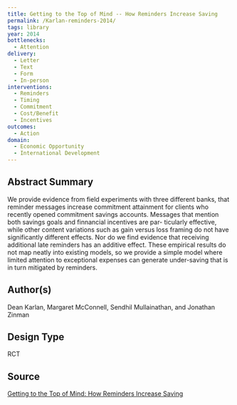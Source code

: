 ```yaml
---
title: Getting to the Top of Mind -- How Reminders Increase Saving
permalink: /Karlan-reminders-2014/
tags: library 
year: 2014
bottlenecks: 
  - Attention 
delivery: 
  - Letter 
  - Text
  - Form 
  - In-person 
interventions: 
  - Reminders 
  - Timing 
  - Commitment 
  - Cost/Benefit 
  - Incentives
outcomes:  
  - Action 
domain: 
  - Economic Opportunity
  - International Development 
---
```

## Abstract Summary

We provide evidence from field experiments with three different banks, that
reminder messages increase commitment attainment for clients who recently opened commitment
savings accounts. Messages that mention both savings goals and finnancial incentives are par-
ticularly effective, while other content variations such as gain versus loss framing do not have
significantly different effects. Nor do we find evidence that receiving additional late reminders has
an additive effect. These empirical results do not map neatly into existing models, so we provide
a simple model where limited attention to exceptional expenses can generate under-saving that
is in turn mitigated by reminders.

## Author(s)

Dean Karlan, Margaret McConnell, Sendhil Mullainathan, and Jonathan Zinman

## Design Type

RCT

## Source

<a href="Getting to the Top of Mind: How Reminders Increase Saving">Getting to the Top of Mind: How Reminders Increase Saving</a>
